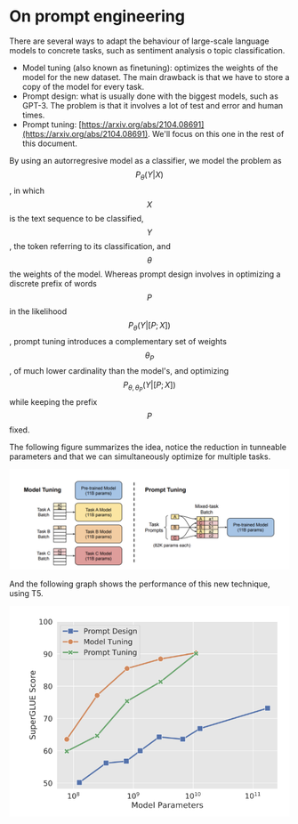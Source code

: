 # On prompt engineering

There are several ways to adapt the behaviour of large-scale language models to concrete tasks, such as sentiment analysis o topic classification.

* Model tuning \(also known as finetuning\): optimizes the weights of the model for the new dataset. The main drawback is that we have to store a copy of the model for every task.
* Prompt design: what is usually done with the biggest models, such as GPT-3. The problem is that it involves a lot of test and error and human times.
* Prompt tuning: [https://arxiv.org/abs/2104.08691](https://arxiv.org/abs/2104.08691). We'll focus on this one in the rest of this document.

By using an autorregresive model as a classifier, we model the problem as $$P_\theta(Y|X)$$, in which $$X$$is the text sequence to be classified, $$Y$$, the token referring to its classification, and $$\theta$$the weights of the model. Whereas prompt design involves in optimizing a discrete prefix of words $$P$$in the likelihood $$P_\theta(Y|[P; X])$$, prompt tuning introduces a complementary set of weights $$\theta_P$$, of much lower cardinality than the model's, and optimizing $$P_{\theta, \theta_P}(Y|[P; X])$$while keeping the prefix $$P$$ fixed.

The following figure summarizes the idea, notice the reduction in tunneable parameters and that we can simultaneously optimize for multiple tasks.  

![](../.gitbook/assets/screenshot-2021-07-10-at-14.38.41.png)

And the following graph shows the performance of this new technique, using T5.  

![](../.gitbook/assets/screenshot-2021-07-10-at-14.42.27.png)

